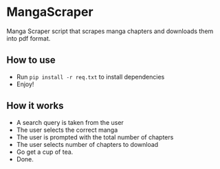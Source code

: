 # MangaScraper
Manga Scraper script that scrapes manga chapters and downloads them into pdf format.
## How to use
- Run `pip install -r req.txt` to install dependencies
- Enjoy!
## How it works
- A search query is taken from the user
- The user selects the correct manga
- The user is prompted with the total number of chapters
- The user selects number of chapters to download
- Go get a cup of tea.
- Done.
